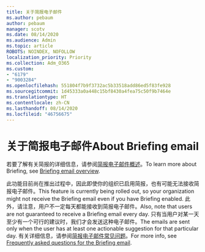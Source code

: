 ```yaml
---
title: 关于简报电子邮件
ms.author: pebaum
author: pebaum
manager: scotv
ms.date: 08/14/2020
ms.audience: Admin
ms.topic: article
ROBOTS: NOINDEX, NOFOLLOW
localization_priority: Priority
ms.collection: Adm_O365
ms.custom:
- "6179"
- "9003284"
ms.openlocfilehash: 551804f7b9f3732ac5b33518add86ed5f83fe928
ms.sourcegitcommit: 1d45333a0a448c15bf8430a4fea75c50f9b7464e
ms.translationtype: HT
ms.contentlocale: zh-CN
ms.lasthandoff: 08/14/2020
ms.locfileid: "46756675"
---
```

# <a name="about-briefing-email"></a><span data-ttu-id="55266-102">关于简报电子邮件</span><span class="sxs-lookup"><span data-stu-id="55266-102">About Briefing email</span></span>

<span data-ttu-id="55266-103">若要了解有关简报的详细信息，请参阅[简报电子邮件概述](https://docs.microsoft.com/briefing/be-overview)。</span><span class="sxs-lookup"><span data-stu-id="55266-103">To learn more about Briefing, see [Briefing email overview](https://docs.microsoft.com/briefing/be-overview).</span></span>  

<span data-ttu-id="55266-104">此功能目前尚在推出过程中，因此即使你的组织已启用简报，也有可能无法接收简报电子邮件。</span><span class="sxs-lookup"><span data-stu-id="55266-104">This feature is currently being rolled out, so your organization might not receive the Briefing email even if you have Briefing enabled.</span></span> <span data-ttu-id="55266-105">此外，请注意，用户不一定每天都能接收到简报电子邮件。</span><span class="sxs-lookup"><span data-stu-id="55266-105">Also, note that users are not guaranteed to receive a Briefing email every day.</span></span> <span data-ttu-id="55266-106">只有当用户对某一天至少有一个可行的建议时，我们才会发送这种电子邮件。</span><span class="sxs-lookup"><span data-stu-id="55266-106">The emails are sent only when the user has at least one actionable suggestion for that particular day.</span></span> <span data-ttu-id="55266-107">有关详细信息，请参阅[简报电子邮件常见问题](https://docs.microsoft.com/briefing/be-faqs)。</span><span class="sxs-lookup"><span data-stu-id="55266-107">For more info, see [Frequently asked questions for the Briefing email](https://docs.microsoft.com/briefing/be-faqs).</span></span>
